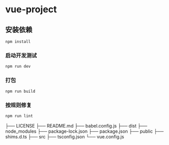 # vue-project

## 安装依赖

```
npm install
```

### 启动开发测试

```
npm run dev
```

### 打包

```
npm run build
```

### 按规则修复

```javascript
npm run lint
```

├── LICENSE
├── README.md
├── babel.config.js
├── dist
├── node_modules
├── package-lock.json
├── package.json
├── public
├── shims.d.ts
├── src
├── tsconfig.json
└── vue.config.js
